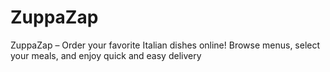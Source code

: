# ZuppaZap
ZuppaZap – Order your favorite Italian dishes online! Browse menus, select your meals, and enjoy quick and easy delivery
